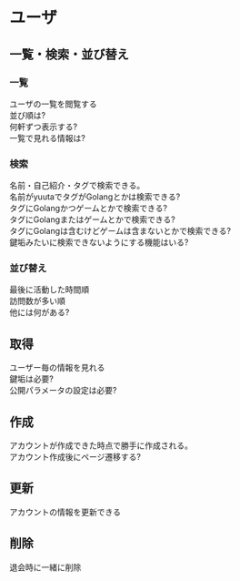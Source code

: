 # ユーザ

## 一覧・検索・並び替え

### 一覧

ユーザの一覧を閲覧する  
並び順は?  
何軒ずつ表示する?  
一覧で見れる情報は?

### 検索

名前・自己紹介・タグで検索できる。  
名前がyuutaでタグがGolangとかは検索できる?  
タグにGolangかつゲームとかで検索できる?  
タグにGolangまたはゲームとかで検索できる?  
タグにGolangは含むけどゲームは含まないとかで検索できる?  
鍵垢みたいに検索できないようにする機能はいる?

### 並び替え

最後に活動した時間順  
訪問数が多い順  
他には何がある?  

## 取得

ユーザー毎の情報を見れる  
鍵垢は必要?  
公開パラメータの設定は必要?

## 作成

アカウントが作成できた時点で勝手に作成される。  
アカウント作成後にページ遷移する?

## 更新

アカウントの情報を更新できる

## 削除

退会時に一緒に削除
